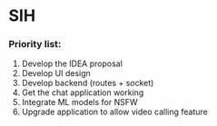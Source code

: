 # SIH

### Priority list:

1. Develop the IDEA proposal
2. Develop UI design
3. Develop backend (routes + socket)
4. Get the chat application working
5. Integrate ML models for NSFW 
6. Upgrade application to allow video calling feature
